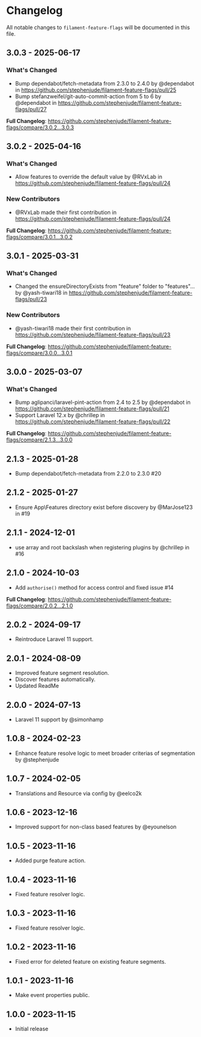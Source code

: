# Changelog

All notable changes to `filament-feature-flags` will be documented in this file.

## 3.0.3 - 2025-06-17

### What's Changed

* Bump dependabot/fetch-metadata from 2.3.0 to 2.4.0 by @dependabot in https://github.com/stephenjude/filament-feature-flags/pull/25
* Bump stefanzweifel/git-auto-commit-action from 5 to 6 by @dependabot in https://github.com/stephenjude/filament-feature-flags/pull/27

**Full Changelog**: https://github.com/stephenjude/filament-feature-flags/compare/3.0.2...3.0.3

## 3.0.2 - 2025-04-16

### What's Changed

* Allow features to override the default value by @RVxLab in https://github.com/stephenjude/filament-feature-flags/pull/24

### New Contributors

* @RVxLab made their first contribution in https://github.com/stephenjude/filament-feature-flags/pull/24

**Full Changelog**: https://github.com/stephenjude/filament-feature-flags/compare/3.0.1...3.0.2

## 3.0.1 - 2025-03-31

### What's Changed

* Changed the ensureDirectoryExists from "feature" folder to "features"… by @yash-tiwari18 in https://github.com/stephenjude/filament-feature-flags/pull/23

### New Contributors

* @yash-tiwari18 made their first contribution in https://github.com/stephenjude/filament-feature-flags/pull/23

**Full Changelog**: https://github.com/stephenjude/filament-feature-flags/compare/3.0.0...3.0.1

## 3.0.0 - 2025-03-07

### What's Changed

* Bump aglipanci/laravel-pint-action from 2.4 to 2.5 by @dependabot in https://github.com/stephenjude/filament-feature-flags/pull/21
* Support Laravel 12.x  by @chrillep in https://github.com/stephenjude/filament-feature-flags/pull/22

**Full Changelog**: https://github.com/stephenjude/filament-feature-flags/compare/2.1.3...3.0.0

## 2.1.3 - 2025-01-28

- Bump dependabot/fetch-metadata from 2.2.0 to 2.3.0 #20

## 2.1.2 - 2025-01-27

- Ensure App\Features directory exist before discovery by @MarJose123 in #19

## 2.1.1 - 2024-12-01

- use array and root backslash when registering plugins by @chrillep in #16

## 2.1.0 - 2024-10-03

- Add `authorise()` method for access control and fixed issue #14

**Full Changelog**: https://github.com/stephenjude/filament-feature-flags/compare/2.0.2...2.1.0

## 2.0.2 - 2024-09-17

- Reintroduce Laravel 11 support.

## 2.0.1 - 2024-08-09

- Improved feature segment resolution.
- Discover features automatically.
- Updated ReadMe

## 2.0.0 - 2024-07-13

- Laravel 11 support by @simonhamp

## 1.0.8 - 2024-02-23

- Enhance feature resolve logic to meet broader criterias of segmentation by @stephenjude

## 1.0.7 - 2024-02-05

- Translations and Resource via config by @eelco2k

## 1.0.6 - 2023-12-16

- Improved support for non-class based features  by @eyounelson

## 1.0.5 - 2023-11-16

- Added purge feature action.

## 1.0.4 - 2023-11-16

- Fixed feature resolver logic.

## 1.0.3 - 2023-11-16

- Fixed feature resolver logic.

## 1.0.2 - 2023-11-16

- Fixed error for deleted feature on existing feature segments.

## 1.0.1 - 2023-11-16

- Make event properties public.

## 1.0.0 - 2023-11-15

- Initial release
